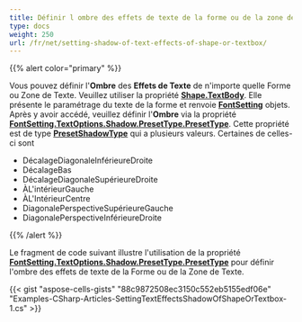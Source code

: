 ```yaml
---
title: Définir l ombre des effets de texte de la forme ou de la zone de texte
type: docs
weight: 250
url: /fr/net/setting-shadow-of-text-effects-of-shape-or-textbox/
---
```


{{% alert color="primary" %}}

Vous pouvez définir l'**Ombre** des **Effets de Texte** de n'importe quelle Forme ou Zone de Texte. Veuillez utiliser la propriété [**Shape.TextBody**](https://reference.aspose.com/cells/net/aspose.cells.drawing/shape/properties/textbody). Elle présente le paramétrage du texte de la forme et renvoie [**FontSetting**](https://reference.aspose.com/cells/net/aspose.cells/fontsetting) objets. Après y avoir accédé, veuillez définir l'**Ombre** via la propriété [**FontSetting.TextOptions.Shadow.PresetType.PresetType**](https://reference.aspose.com/cells/net/aspose.cells.drawing/shadoweffect/properties/presettype). Cette propriété est de type [**PresetShadowType**](https://reference.aspose.com/cells/net/aspose.cells.drawing/presetshadowtype) qui a plusieurs valeurs. Certaines de celles-ci sont

- DécalageDiagonaleInférieureDroite
- DécalageBas
- DécalageDiagonaleSupérieureDroite
- ÀL'intérieurGauche
- ÀL'IntérieurCentre
- DiagonalePerspectiveSupérieureGauche
- DiagonalePerspectiveInférieureDroite

{{% /alert %}}

Le fragment de code suivant illustre l'utilisation de la propriété [**FontSetting.TextOptions.Shadow.PresetType.PresetType**](https://reference.aspose.com/cells/net/aspose.cells.drawing/shadoweffect/properties/presettype) pour définir l'ombre des effets de texte de la Forme ou de la Zone de Texte.

{{< gist "aspose-cells-gists" "88c9872508ec3150c552eb5155edf06e" "Examples-CSharp-Articles-SettingTextEffectsShadowOfShapeOrTextbox-1.cs" >}}
